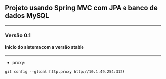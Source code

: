 ## Projeto usando Spring MVC com JPA e banco de dados MySQL

---
### Versão 0.1
#### Inicio do sistema com a versão stable

---
- proxy: 
```git
git config --global http.proxy http://10.1.49.254:3128
```

